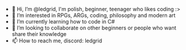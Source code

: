 - 👋 Hi, I’m @ledgrid, I'm polish, beginner, teenager who likes coding :>
- 👀 I’m interested in RPGs, ARGs, coding, philosophy and modern art 
- 🌱 I’m currently learning how to code in C#
- 💞️ I’m looking to collaborate on other beginners or people who want share their knowledge
- 📫 How to reach me, discord: ledgrid

<!---
ledgrid/ledgrid is a ✨ special ✨ repository because its `README.md` (this file) appears on your GitHub profile.
You can click the Preview link to take a look at your changes.
--->
